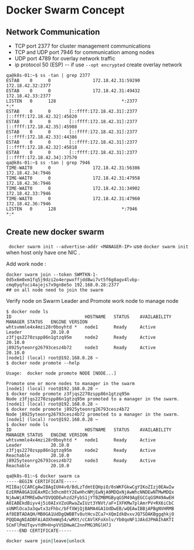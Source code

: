 
# Docker Swarm Concept

## Network Communication
* TCP port 2377 for cluster management communications
* TCP and UDP port 7946 for communication among nodes
* UDP port 4789 for overlay network traffic
*  ip protocol 50 (ESP)  -- if use ```--opt encrypted``` create overlay network 

```
qa@k8s-01:~$ ss -tan | grep 2377
ESTAB    0      0                172.18.42.31:59290          172.18.42.32:2377
ESTAB    0      0                172.18.42.31:49432          172.18.42.33:2377
LISTEN   0      128                         *:2377                      *:*
ESTAB    0      0       [::ffff:172.18.42.31]:2377  [::ffff:172.18.42.32]:45820
ESTAB    0      0       [::ffff:172.18.42.31]:2377  [::ffff:172.18.42.35]:45988
ESTAB    0      0       [::ffff:172.18.42.31]:2377  [::ffff:172.18.42.33]:44386
ESTAB    0      0       [::ffff:172.18.42.31]:2377  [::ffff:172.18.42.32]:45818
ESTAB    0      0       [::ffff:172.18.42.31]:2377  [::ffff:172.18.42.34]:37570
qa@k8s-01:~$ ss -tan | grep 7946
TIME-WAIT0      0                172.18.42.31:56386          172.18.42.34:7946
TIME-WAIT0      0                172.18.42.31:47958          172.18.42.36:7946
TIME-WAIT0      0                172.18.42.31:34902          172.18.42.33:7946
TIME-WAIT0      0                172.18.42.31:47960          172.18.42.36:7946
LISTEN   0      128                         *:7946                      *:*
```

## Create new docker swarm

``` docker swarm init --advertise-addr <MANAGER-IP>```
use ``` docker swarm init ``` when host only have one NIC .

Add work node :
```
docker swarm join --token SWMTKN-1-0d5x6m0xm1fq5j9dzi2o4erpwxffjdd8wi7vt5f6g8agv4lvbp-cmq0yqfoci4ajejs7x9gn8e5o 192.168.0.28:2377
## on all node need to join the swarm 
```

Verify node on Swarm Leader and Promote work node to manage node
```
$ docker node ls
ID                            HOSTNAME   STATUS    AVAILABILITY   MANAGER STATUS   ENGINE VERSION
whtsvmmle4x4mzi28r0boyhtd *   node1      Ready     Active         Leader           20.10.0
z3fjqs2270zspp86n1gtzq95m     node2      Ready     Active                          20.10.0
j8925yteonrg26793cesz4b72     node3      Ready     Active                          20.10.0
[node1] (local) root@192.168.0.28 ~
$ docker node promote --help 

Usage:  docker node promote NODE [NODE...]

Promote one or more nodes to manager in the swarm
[node1] (local) root@192.168.0.28 ~
$ docker node promote z3fjqs2270zspp86n1gtzq95m
Node z3fjqs2270zspp86n1gtzq95m promoted to a manager in the swarm.
[node1] (local) root@192.168.0.28 ~
$ docker node promote j8925yteonrg26793cesz4b72
Node j8925yteonrg26793cesz4b72 promoted to a manager in the swarm.
[node1] (local) root@192.168.0.28 ~
$ docker node ls
ID                            HOSTNAME   STATUS    AVAILABILITY   MANAGER STATUS   ENGINE VERSION
whtsvmmle4x4mzi28r0boyhtd *   node1      Ready     Active         Leader           20.10.0
z3fjqs2270zspp86n1gtzq95m     node2      Ready     Active         Reachable        20.10.0
j8925yteonrg26793cesz4b72     node3      Ready     Active         Reachable        20.10.0
```

```bash 
qa@k8s-01:~$ docker swarm ca
-----BEGIN CERTIFICATE-----
MIIBajCCARCgAwIBAgIUH4v0/BdLzTdmtEQHpiO/0sWKFGkwCgYIKoZIzj0EAwIw
EzERMA8GA1UEAxMIc3dhcm0tY2EwHhcNMjEwNjA0MDQxNjAwWhcNNDEwNTMwMDQx
NjAwWjATMREwDwYDVQQDEwhzd2FybS1jYTBZMBMGByqGSM49AgEGCCqGSM49AwEH
A0IABEkdBiyv4j5i0AIxVZoURwaZwIUzt3YNVt/aF+IXFKMw7plAmrPV+RX6iCbC
sUNMlOca3a3qwtx3zFhbc/bFfXWjQjBAMA4GA1UdDwEB/wQEAwIBBjAPBgNVHRMB
Af8EBTADAQH/MB0GA1UdDgQWBBTv8utHcvZCa7+XQmIdkBvxvJQ7SDAKBggqhkjO
PQQDAgNIADBFAiAOXhmWq54/wMXt/cCAVlKFoXnlv/Yb0qoNF1JAkdJPHAIhAKTI
SCmFlPmUTqvvYdM+H+pVVSDHwAC2nnPMG3RGlH7J
-----END CERTIFICATE-----

docker swarm join|leave|unlock
```
